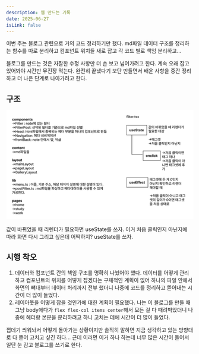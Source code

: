 ```yaml
---
description: 웹 만드는 기록
date: 2025-06-27
isLink: false
---
```

이번 주는 블로그 관련으로 거의 코드 정리하기만 했다. md파일 데이터 구조를 정리하는 함수를 따로 분리하고 컴포넌트 위치들 새로 잡고 각 코드 별로 책임 분리하고...

블로그를 만드는 것은 자잘한 수정 사항만 더 손 보고 넘어가려고 한다. 계속 오래 잡고 있어봐야 시간만 무진장 먹는다. 완전히 끝냈다기 보단 만들면서 배운 사항을 중간 정리하고 더 나은 단계로 나아가려고 한다. 

## 구조 
![스크린샷](/img/study/6m4w.png)

값이 바뀌었을 때 리렌더가 필요하면 useState를 쓰자. 이거 처음 클릭인지 아닌지에 따라 화면 다시 그리고 싶은데 어떡하지? useState를 쓰자.

## 시행 착오
1. 데이터와 컴포넌트 간의 책임 구조를 명확히 나눴어야 했다. 데이터를 어떻게 관리하고 컴포넌트의 위치를 어떻게 잡겠다는 구체적인 계획이 없어 하나의 파일 안에서 화면의 뼈대부터 데이터 처리까지 전부 했더니 나중에 코드를 정리하고 뜯어내는 시간이 더 많이 들었다. 
2. 레이아웃을 어떻게 잡을 것인가에 대한 계획이 필요했다. 나는 이 블로그를 만들 때 그냥 body에다가 `flex flex-col items center`해서 모든 걸 다 때려박았더니 나중에 헤더랑 본문을 분리하려고 하니 고치는 데에 시간이 더 많이 들었다.

껍데기 씌워놔서 어떻게 돌아가는 상황이지만 솔직히 말하면 지금 생각하고 있는 방향대로 다 뜯어 고치고 싶긴 하다... 근데 이러면 이거 하나 하는데 너무 많은 시간이 들어서 일단 눈 감고 블로그를 쓰기로 한다.